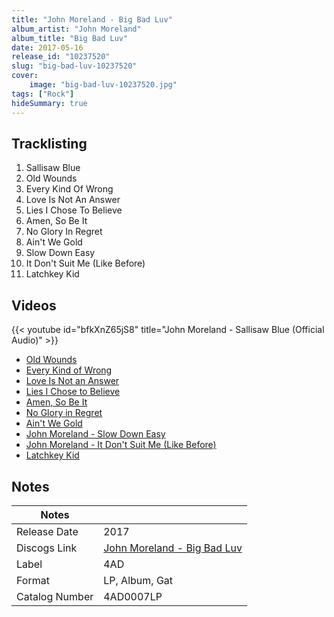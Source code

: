 ```yaml
---
title: "John Moreland - Big Bad Luv"
album_artist: "John Moreland"
album_title: "Big Bad Luv"
date: 2017-05-16
release_id: "10237520"
slug: "big-bad-luv-10237520"
cover:
    image: "big-bad-luv-10237520.jpg"
tags: ["Rock"]
hideSummary: true
---
```


## Tracklisting
1. Sallisaw Blue
2. Old Wounds
3. Every Kind Of Wrong
4. Love Is Not An Answer
5. Lies I Chose To Believe
6. Amen, So Be It
7. No Glory In Regret
8. Ain't We Gold
9. Slow Down Easy
10. It Don't Suit Me (Like Before)
11. Latchkey Kid

## Videos
{{< youtube id="bfkXnZ65jS8" title="John Moreland - Sallisaw Blue (Official Audio)" >}}
- [Old Wounds](https://www.youtube.com/watch?v=sJWBJx64frM)
- [Every Kind of Wrong](https://www.youtube.com/watch?v=ZZ1bZqWpRGk)
- [Love Is Not an Answer](https://www.youtube.com/watch?v=R4tE27oj8vU)
- [Lies I Chose to Believe](https://www.youtube.com/watch?v=e9hui3Foy4E)
- [Amen, So Be It](https://www.youtube.com/watch?v=CJXRbDZQ07Q)
- [No Glory in Regret](https://www.youtube.com/watch?v=FVGpp9Ltv-s)
- [Ain't We Gold](https://www.youtube.com/watch?v=pl91Up1uWFI)
- [John Moreland - Slow Down Easy](https://www.youtube.com/watch?v=yR0QCXbxM3U)
- [John Moreland - It Don't Suit Me (Like Before)](https://www.youtube.com/watch?v=FLrmGYpzh_k)
- [Latchkey Kid](https://www.youtube.com/watch?v=t61aeKHE7QE)

## Notes

| Notes          |             |
| ---------------| ----------- |
| Release Date   | 2017 |
| Discogs Link   | [John Moreland - Big Bad Luv](https://www.discogs.com/release/10237520) |
| Label          | 4AD |
| Format         | LP, Album, Gat |
| Catalog Number | 4AD0007LP |

